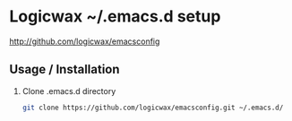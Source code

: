 # Logicwax ~/.emacs.d setup

<http://github.com/logicwax/emacsconfig>


## Usage / Installation ##

1. Clone .emacs.d directory

    ```bash
    git clone https://github.com/logicwax/emacsconfig.git ~/.emacs.d/
    ```
